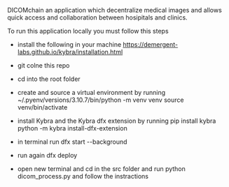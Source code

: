 DICOMchain an application which decentralize medical images and allows quick access and collaboration between hosipitals and clinics.

To run this application locally you must follow this steps

 - install the following in your machine
   https://demergent-labs.github.io/kybra/installation.html
- git colne this repo
- cd into the root folder
- create and source a virtual environment by running
   ~/.pyenv/versions/3.10.7/bin/python -m venv venv
   source venv/bin/activate
- install Kybra and the Kybra dfx extension by running
   pip install kybra
   python -m kybra install-dfx-extension

- in terminal run  dfx start --background
- run again dfx deploy
- open new terminal and cd in the src folder and run python dicom_process.py and follow the instractions
